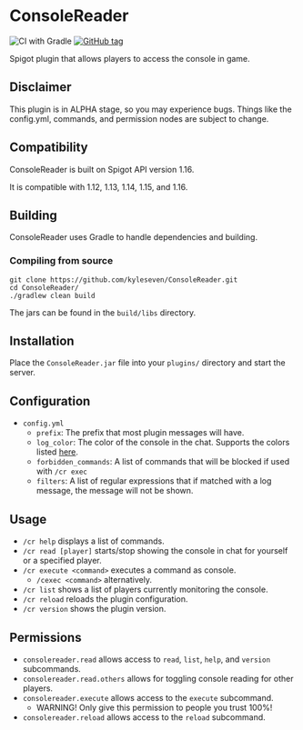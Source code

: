 # ConsoleReader

![CI with Gradle](https://github.com/kyleseven/ConsoleReader/workflows/CI%20with%20Gradle/badge.svg)
[![GitHub tag](https://img.shields.io/github/tag/kyleseven/ConsoleReader.svg)](https://GitHub.com/kyleseven/ConsoleReader/tags/)

Spigot plugin that allows players to access the console in game.

## Disclaimer
This plugin is in ALPHA stage, so you may experience bugs.
Things like the config.yml, commands, and permission nodes are subject to change.

## Compatibility
ConsoleReader is built on Spigot API version 1.16.

It is compatible with 1.12, 1.13, 1.14, 1.15, and 1.16.

## Building

ConsoleReader uses Gradle to handle dependencies and building.

### Compiling from source

    git clone https://github.com/kyleseven/ConsoleReader.git
    cd ConsoleReader/
    ./gradlew clean build
    
The jars can be found in the `build/libs` directory.

## Installation

Place the `ConsoleReader.jar` file into your `plugins/` directory and start the server.

## Configuration

- `config.yml`
    - `prefix`: The prefix that most plugin messages will have.
    - `log_color`: The color of the console in the chat. Supports the colors listed [here](https://hub.spigotmc.org/javadocs/bukkit/org/bukkit/ChatColor.html).
    - `forbidden_commands`: A list of commands that will be blocked if used with `/cr exec`
    - `filters`: A list of regular expressions that if matched with a log message, the message will not be shown.

## Usage

- `/cr help` displays a list of commands.
- `/cr read [player]` starts/stop showing the console in chat for yourself or a specified player.
- `/cr execute <command>` executes a command as console.
    - `/cexec <command>` alternatively.
- `/cr list` shows a list of players currently monitoring the console.
- `/cr reload` reloads the plugin configuration.
- `/cr version` shows the plugin version.

## Permissions

- `consolereader.read` allows access to `read`, `list`, `help`, and `version` subcommands.
- `consolereader.read.others` allows for toggling console reading for other players.
- `consolereader.execute` allows access to the `execute` subcommand.
    - WARNING! Only give this permission to people you trust 100%!
- `consolereader.reload` allows access to the `reload` subcommand.
